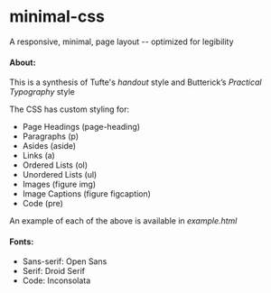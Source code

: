# minimal-css
A responsive, minimal, page layout -- optimized for legibility

#### About:
This is a synthesis of Tufte's _handout_ style and Butterick’s _Practical Typography_ style

The CSS has custom styling for:
* Page Headings (page-heading)
* Paragraphs (p)
* Asides (aside)
* Links (a)
* Ordered Lists (ol)
* Unordered Lists (ul)
* Images (figure img)
* Image Captions (figure figcaption)
* Code (pre)

An example of each of the above is available in _example.html_

#### Fonts:
* Sans-serif: Open Sans
* Serif: Droid Serif
* Code: Inconsolata
